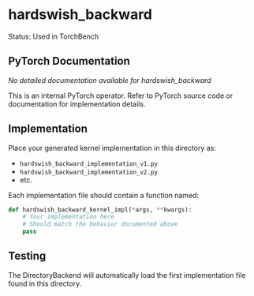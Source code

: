 # hardswish_backward

Status: Used in TorchBench

## PyTorch Documentation

*No detailed documentation available for hardswish_backward*

This is an internal PyTorch operator. Refer to PyTorch source code or documentation for implementation details.

## Implementation

Place your generated kernel implementation in this directory as:
- `hardswish_backward_implementation_v1.py`
- `hardswish_backward_implementation_v2.py`
- etc.

Each implementation file should contain a function named:
```python
def hardswish_backward_kernel_impl(*args, **kwargs):
    # Your implementation here
    # Should match the behavior documented above
    pass
```

## Testing

The DirectoryBackend will automatically load the first implementation file found in this directory.
